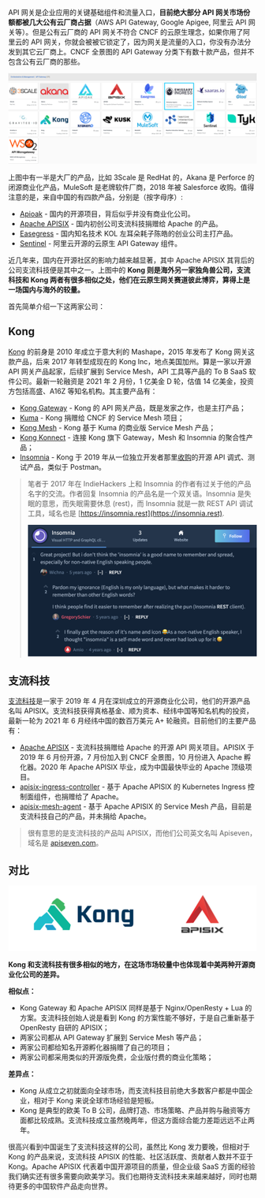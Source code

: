 
API 网关是企业应用的关键基础组件和流量入口，**目前绝大部分 API 网关市场份额都被几大公有云厂商占据**（AWS API Gateway, Google Apigee, 阿里云 API 网关等）。但是公有云厂商的 API 网关不符合 CNCF 的云原生理念，如果你用了阿里云的 API 网关，你就会被被它锁定了，因为网关是流量的入口，你没有办法分发到其它云厂商上。CNCF 全景图的 API Gateway 分类下有数十款产品，但并不包含公有云厂商的那些。

![img](/static/s1//4/api-gateway.png)

上图中有一半是大厂的产品，比如 3Scale 是 RedHat 的，Akana 是 Perforce 的闭源商业化产品，MuleSoft 是老牌软件厂商，2018 年被 Salesforce 收购。值得注意的是，来自中国的有四款产品，分别是（按字母序）:

- [Apioak](http://apioak.com/) - 国内的开源项目，背后似乎并没有商业化公司。
- [Apache APISIX](https://apisix.apache.org/) - 国内初创公司支流科技捐赠给 Apache 的产品。
- [Easegress](https://megaease.com/zh/easegress/) - 国内知名技术 KOL 左耳朵耗子陈皓的创业公司主打产品。
- [Sentinel](https://github.com/alibaba/Sentinel) - 阿里云开源的云原生 API Gateway 组件。

近几年来，国内在开源社区的影响力越来越显著，其中 Apache APISIX 其背后的公司支流科技便是其中之一。上图中的 **Kong 则是海外另一家独角兽公司，支流科技和 Kong 两者有很多相似之处，他们在云原生网关赛道彼此博弈，算得上是一场国内与海外的较量。**

首先简单介绍一下这两家公司：

## Kong

[Kong](https://konghq.com/) 的前身是 2010 年成立于意大利的 Mashape，2015 年发布了 Kong 网关这款产品，后来 2017 年转型成现在的 Kong Inc，地点美国加州。算是一家以开源 API 网关产品起家，后续扩展到 Service Mesh，API 工具等产品的 To B SaaS 软件公司。最新一轮融资是 2021 年 2 月份，1 亿美金 D 轮，估值 14 亿美金，投资方包括高盛、A16Z 等知名机构。其主要产品有：

- [Kong Gateway](https://konghq.com/kong/) - Kong 的 API 网关产品，既是发家之作，也是主打产品；
- [Kuma](https://kuma.io/) - Kong 捐赠给 CNCF 的 Service Mesh 项目；
- [Kong Mesh](https://konghq.com/kong-mesh/) - Kong 基于 Kuma 的商业版 Service Mesh 产品；
- [Kong Konnect](https://konghq.com/kong-konnect/) - 连接 Kong 旗下 Gateway，Mesh 和 Insomnia 的聚合性产品；
- [Insomnia](https://insomnia.rest/) - Kong 于 2019 年从一位独立开发者那里[收购](https://konghq.com/blog/kong-acquires-insomnia/)的开源 API 调式、测试产品，类似于 Postman。

> 笔者于 2017 年在 IndieHackers 上和 Insomnia 的作者有过关于他的产品名字的交流。作者回复 Insomnia 的产品名是一个双关语。Insomnia 是失眠的意思，而失眠需要休息 (rest)，而 Insomnia 就是一款 REST API 调试工具，域名也是 [https://insomnia.rest](https://insomnia.rest).
>
> ![img](/static/s1//4/insomnia.png)

## 支流科技

[支流科技](https://www.apiseven.com/)是一家于 2019 年 4 月在深圳成立的开源商业化公司，他们的开源产品名叫 APISIX。支流科技获得真格基金、顺为资本、经纬中国等知名机构的投资，最新一轮为 2021 年 6 月经纬中国的数百万美元 A+ 轮融资。目前他们的主要产品有：

- [Apache APISIX](https://apisix.apache.org/) - 支流科技捐赠给 Apache 的开源 API 网关项目。APISIX 于 2019 年 6 月份开源，7 月份加入到 CNCF 全景图，10 月份进入 Apache 孵化器。2020 年 Apache APISIX 毕业，成为中国最快毕业的 Apache 顶级项目。
- [apisix-ingress-controller](https://github.com/apache/apisix-ingress-controller) - 基于 Apache APISIX 的 Kubernetes Ingress 控制面组件，也捐赠给了 Apache。
- [apisix-mesh-agent](https://github.com/api7/apisix-mesh-agent) - 基于 Apache APISIX 的 Service Mesh 产品，目前是支流科技自己的产品，并未捐给 Apache。

> 很有意思的是支流科技的产品叫 APISIX，而他们公司英文名叫 Apiseven，域名是 [apiseven.com](http://apiseven.com)。

## 对比

![img](/static/s1/4/vs-lite.png)

**Kong 和支流科技有****很多相似****的地方，在这场市场较量中也体现着中美两种开源商业化公司的差异。**

**相似点：**

- Kong Gateway 和 Apache APISIX 同样是基于 Nginx/OpenResty + Lua 的方案。支流科技创始人说是看到 Kong 的方案性能不够好，于是自己重新基于 OpenResty 自研的 APISIX；
- 两家公司都从 API Gateway 扩展到 Service Mesh 等产品；
- 两家公司都给知名开源孵化器捐赠了自己的项目；
- 两家公司都采用类似的开源版免费，企业版付费的商业化策略；

**差异点：**

- Kong 从成立之初就面向全球市场，而支流科技目前绝大多数客户都是中国企业，相对于 Kong 来说全球市场经验是短板。
- Kong 是典型的欧美 To B 公司，品牌打造、市场策略、产品并购与融资等方面都比较成熟。支流科技成立虽然晚两年，但这方面综合能力差距远远不止两年。

很高兴看到中国诞生了支流科技这样的公司，虽然比 Kong 发力要晚，但相对于 Kong 的产品来说，支流科技 APISIX 的性能、社区活跃度、贡献者人数并不亚于 Kong。Apache APISIX 代表着中国开源项目的质量，但企业级 SaaS 方面的经验我们确实还有很多需要向欧美学习。我们也期待支流科技未来越来越好，同时也期待更多的中国软件产品走向世界。